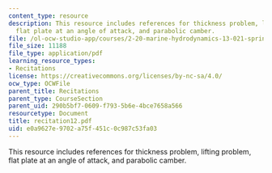```yaml
---
content_type: resource
description: This resource includes references for thickness problem, lifting problem,
  flat plate at an angle of attack, and parabolic camber.
file: /ol-ocw-studio-app/courses/2-20-marine-hydrodynamics-13-021-spring-2005/e0a9627e9702a75f451c0c987c53fa03_recitation12.pdf
file_size: 11188
file_type: application/pdf
learning_resource_types:
- Recitations
license: https://creativecommons.org/licenses/by-nc-sa/4.0/
ocw_type: OCWFile
parent_title: Recitations
parent_type: CourseSection
parent_uid: 290b5bf7-0609-f793-5b6e-4bce7658a566
resourcetype: Document
title: recitation12.pdf
uid: e0a9627e-9702-a75f-451c-0c987c53fa03
---
```

This resource includes references for thickness problem, lifting problem, flat plate at an angle of attack, and parabolic camber.